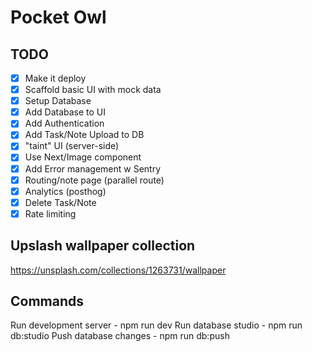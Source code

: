 # Pocket Owl

## TODO
- [X] Make it deploy
- [X] Scaffold basic UI with mock data
- [X] Setup Database
- [X] Add Database to UI
- [X] Add Authentication
- [X] Add Task/Note Upload to DB
- [X] "taint" UI (server-side)
- [X] Use Next/Image component
- [X] Add Error management w Sentry
- [X] Routing/note page (parallel route)
- [X] Analytics (posthog)
- [X] Delete Task/Note
- [X] Rate limiting

## Upslash wallpaper collection
https://unsplash.com/collections/1263731/wallpaper

## Commands
Run development server - npm run dev
Run database studio    - npm run db:studio
Push database changes  - npm run db:push